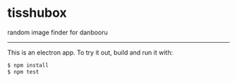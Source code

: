 # tisshubox
random image finder for danbooru

---

This is an electron app. To try it out, build and run it with:

```bash
$ npm install
$ npm test
```
